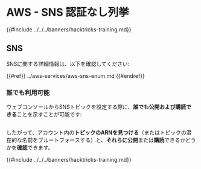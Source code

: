 # AWS - SNS 認証なし列挙

{{#include ../../../banners/hacktricks-training.md}}

## SNS

SNSに関する詳細情報は、以下を確認してください:

{{#ref}}
../aws-services/aws-sns-enum.md
{{#endref}}

### 誰でも利用可能

ウェブコンソールからSNSトピックを設定する際に、**誰でも公開および購読できる**ことを示すことが可能です:

<figure><img src="../../../images/image (212).png" alt=""><figcaption></figcaption></figure>

したがって、アカウント内の**トピックのARNを見つける**（またはトピックの潜在的な名前をブルートフォースする）と、**それらに公開**または**購読**できるかどうかを**確認**できます。

{{#include ../../../banners/hacktricks-training.md}}
